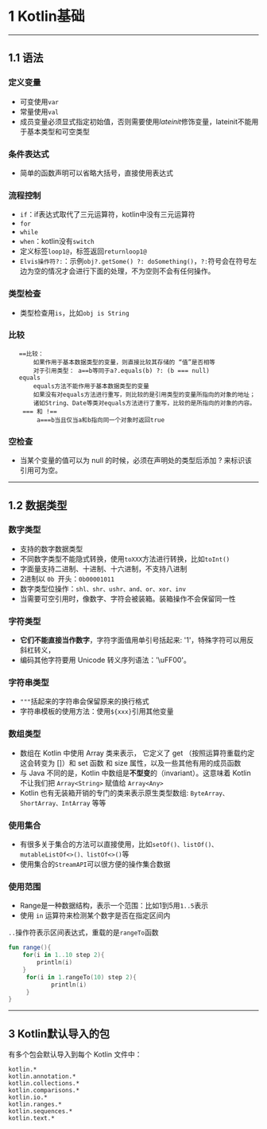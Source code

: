 #  1 Kotlin基础

---
## 1.1 语法

### 定义变量

   - 可变使用`var`
   - 常量使用`val`
   - 成员变量必须显式指定初始值，否则需要使用*lateinit*修饰变量，lateinit不能用于基本类型和可空类型
    
### 条件表达式

   - 简单的函数声明可以省略大括号，直接使用表达式
    
### 流程控制

   - `if`：if表达式取代了三元运算符，kotlin中没有三元运算符
   - `for`
   - `while`
   - `when`：kotlin没有`switch`
   - 定义标签`loop1@`，标签返回`returnloop1@`
   - `Elvis操作符?:`：示例`obj?.getSome() ?: doSomething()`，`?:`符号会在符号左边为空的情况才会进行下面的处理，不为空则不会有任何操作。

### 类型检查

   - 类型检查用`is`，比如`obj is String`
    
### 比较
    
       ==比较：
           如果作用于基本数据类型的变量，则直接比较其存储的 “值”是否相等
           对于引用类型： a==b等同于a?.equals(b) ?: (b === null)
       equals
           equals方法不能作用于基本数据类型的变量
           如果没有对equals方法进行重写，则比较的是引用类型的变量所指向的对象的地址；
           诸如String、Date等类对equals方法进行了重写，比较的是所指向的对象的内容。
        === 和 !==
            a===b当且仅当a和b指向同一个对象时返回true

### 空检查

   - 当某个变量的值可以为 null 的时候，必须在声明处的类型后添加 ? 来标识该引用可为空。
   
---
## 1.2 数据类型

### 数字类型

   - 支持的数字数据类型
   - 不同数字类型不能隐式转换，使用`toXXX`方法进行转换，比如`toInt()`
   - 字面量支持二进制、十进制、十六进制，不支持八进制
   - 2进制以 `0b `开头：`0b00001011`
   - 数字类型位操作：`shl、shr、ushr、and、or、xor、inv`
   - 当需要可空引用时，像数字、字符会被装箱。装箱操作不会保留同一性
    
###  字符类型

   - **它们不能直接当作数字**，字符字面值用单引号括起来: '1'，特殊字符可以用反斜杠转义，
   - 编码其他字符要用 Unicode 转义序列语法：'\uFF00'。
    
### 字符串类型

   - `"""`括起来的字符串会保留原来的换行格式
   - 字符串模板的使用方法：使用`${xxx}`引用其他变量
    
### 数组类型

   - 数组在 Kotlin 中使用 Array 类来表示， 它定义了 get （按照运算符重载约定这会转变为 []）和 set 函数 和 size 属性，以及一些其他有用的成员函数
   - 与 Java 不同的是，Kotlin 中数组是**不型变**的（invariant）。这意味着 Kotlin 不让我们把 `Array<String>` 赋值给 `Array<Any>`
   - Kotlin 也有无装箱开销的专门的类来表示原生类型数组: `ByteArray、 ShortArray、IntArray` 等等
   
### 使用集合

   - 有很多关于集合的方法可以直接使用，比如`setOf()、listOf()、mutableListOf<>()、listOf<>()`等
   - 使用集合的`StreamAPI`可以很方便的操作集合数据

### 使用范围
    
   - Range是一种数据结构，表示一个范围：比如1到5用`1..5`表示
   - 使用 `in` 运算符来检测某个数字是否在指定区间内
        
`..`操作符表示区间表达式，重载的是`rangeTo`函数

```kotlin
fun range(){
    for(i in 1..10 step 2){
        println(i)
    }
     for(i in 1.rangeTo(10) step 2){
            println(i)
     }
}
```

---
## 3 Kotlin默认导入的包

有多个包会默认导入到每个 Kotlin 文件中：

```
kotlin.*
kotlin.annotation.*
kotlin.collections.*
kotlin.comparisons.*
kotlin.io.*
kotlin.ranges.*
kotlin.sequences.*
kotlin.text.*
```
